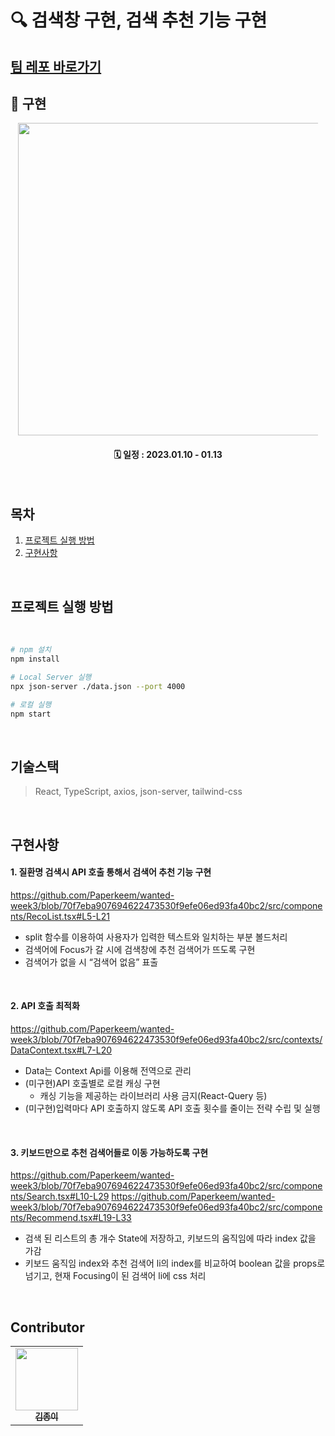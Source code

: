 # 🔍 검색창 구현, 검색 추천 기능 구현

## [팀 레포 바로가기](https://github.com/wanted-onboarding8-6/pre-onboarding-8th-3week-6)

## 📌 구현

<div align="center">
 <div style="width:480px; overflow-x: hidden;">
  <img width="500px" src="https://user-images.githubusercontent.com/107424974/214624515-5d786d20-e106-4726-a9a5-b17d12f403f5.gif"/>
 </div>

#### 🗓 일정 : 2023.01.10 - 01.13

</div>

</br>

## 목차

1. [프로젝트 실행 방법](#프로젝트-실행-방법)
2. [구현사항](#구현사항)

</br>

## 프로젝트 실행 방법

<br>

```bash
# npm 설치
npm install
```

```bash
# Local Server 실행
npx json-server ./data.json --port 4000
```

```bash
# 로컬 실행
npm start
```

<br>

## 기술스택

> React, TypeScript, axios, json-server, tailwind-css

<br>

## 구현사항

#### 1. 질환명 검색시 API 호출 통해서 검색어 추천 기능 구현

https://github.com/Paperkeem/wanted-week3/blob/70f7eba907694622473530f9efe06ed93fa40bc2/src/components/RecoList.tsx#L5-L21

 - split 함수를 이용하여 사용자가 입력한 텍스트와 일치하는 부분 볼드처리
 - 검색어에 Focus가 갈 시에 검색창에 추천 검색어가 뜨도록 구현
 - 검색어가 없을 시 “검색어 없음” 표출

</br>

#### 2. API 호출 최적화

https://github.com/Paperkeem/wanted-week3/blob/70f7eba907694622473530f9efe06ed93fa40bc2/src/contexts/DataContext.tsx#L7-L20

 - Data는 Context Api를 이용해 전역으로 관리
 - (미구현)API 호출별로 로컬 캐싱 구현
    - 캐싱 기능을 제공하는 라이브러리 사용 금지(React-Query 등)
 - (미구현)입력마다 API 호출하지 않도록 API 호출 횟수를 줄이는 전략 수립 및 실행

</br>

#### 3. 키보드만으로 추천 검색어들로 이동 가능하도록 구현

https://github.com/Paperkeem/wanted-week3/blob/70f7eba907694622473530f9efe06ed93fa40bc2/src/components/Search.tsx#L10-L29
https://github.com/Paperkeem/wanted-week3/blob/70f7eba907694622473530f9efe06ed93fa40bc2/src/components/Recommend.tsx#L19-L33

   - 검색 된 리스트의 총 개수 State에 저장하고, 키보드의 움직임에 따라 index 값을 가감
   - 키보드 움직임 index와 추천 검색어 li의 index를 비교하여 boolean 값을 props로 넘기고, 현재 Focusing이 된 검색어 li에 css 처리
   
</br>

## Contributor

<table>
  <tbody>
    <tr>
      <td align="center"><a href="https://github.com/Paperkeem"><img src="https://user-images.githubusercontent.com/107424974/212338824-fc8fd767-7ed3-4600-9596-7665f823be03.jpeg" width="100px;" alt=""/><br /><sub><b>김종이</b></sub></a><br /></td>
    </tr>
  </tbody>
</table>

</br>
